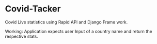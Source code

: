 # Covid-Tacker

Covid Live statistics using Rapid API and Django Frame work.

Working: Application expects user Input of a country name and return the respective stats.

